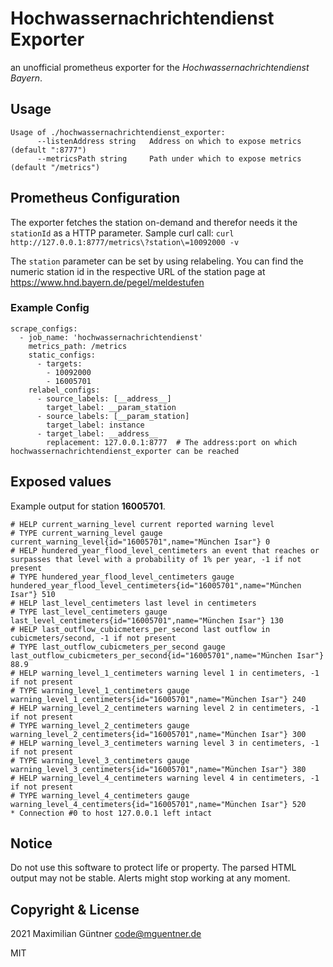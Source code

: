 # Hochwassernachrichtendienst Exporter

an unofficial prometheus exporter for the *Hochwassernachrichtendienst Bayern*.

## Usage

```
Usage of ./hochwassernachrichtendienst_exporter:
      --listenAddress string   Address on which to expose metrics (default ":8777")
      --metricsPath string     Path under which to expose metrics (default "/metrics")
```

## Prometheus Configuration

The exporter fetches the station on-demand and therefor needs it the `stationId` as a HTTP parameter.
Sample curl call: `curl http://127.0.0.1:8777/metrics\?station\=10092000 -v`

The `station` parameter can be set by using relabeling. You can find the numeric station id in the respective
URL of the station page at https://www.hnd.bayern.de/pegel/meldestufen

### Example Config

```
scrape_configs:
  - job_name: 'hochwassernachrichtendienst'
    metrics_path: /metrics
    static_configs:
      - targets:
        - 10092000
        - 16005701
    relabel_configs:
      - source_labels: [__address__]
        target_label: __param_station
      - source_labels: [__param_station]
        target_label: instance
      - target_label: __address__
        replacement: 127.0.0.1:8777  # The address:port on which hochwassernachrichtendienst_exporter can be reached
```

## Exposed values

Example output for station **16005701**.

```
# HELP current_warning_level current reported warning level
# TYPE current_warning_level gauge
current_warning_level{id="16005701",name="München Isar"} 0
# HELP hundered_year_flood_level_centimeters an event that reaches or surpasses that level with a probability of 1% per year, -1 if not present
# TYPE hundered_year_flood_level_centimeters gauge
hundered_year_flood_level_centimeters{id="16005701",name="München Isar"} 510
# HELP last_level_centimeters last level in centimeters
# TYPE last_level_centimeters gauge
last_level_centimeters{id="16005701",name="München Isar"} 130
# HELP last_outflow_cubicmeters_per_second last outflow in cubicmeters/second, -1 if not present
# TYPE last_outflow_cubicmeters_per_second gauge
last_outflow_cubicmeters_per_second{id="16005701",name="München Isar"} 88.9
# HELP warning_level_1_centimeters warning level 1 in centimeters, -1 if not present
# TYPE warning_level_1_centimeters gauge
warning_level_1_centimeters{id="16005701",name="München Isar"} 240
# HELP warning_level_2_centimeters warning level 2 in centimeters, -1 if not present
# TYPE warning_level_2_centimeters gauge
warning_level_2_centimeters{id="16005701",name="München Isar"} 300
# HELP warning_level_3_centimeters warning level 3 in centimeters, -1 if not present
# TYPE warning_level_3_centimeters gauge
warning_level_3_centimeters{id="16005701",name="München Isar"} 380
# HELP warning_level_4_centimeters warning level 4 in centimeters, -1 if not present
# TYPE warning_level_4_centimeters gauge
warning_level_4_centimeters{id="16005701",name="München Isar"} 520
* Connection #0 to host 127.0.0.1 left intact
```

## Notice

Do not use this software to protect life or property. The parsed HTML output may not be stable. Alerts might stop working at any moment.

## Copyright & License

2021 Maximilian Güntner <code@mguentner.de>

MIT
